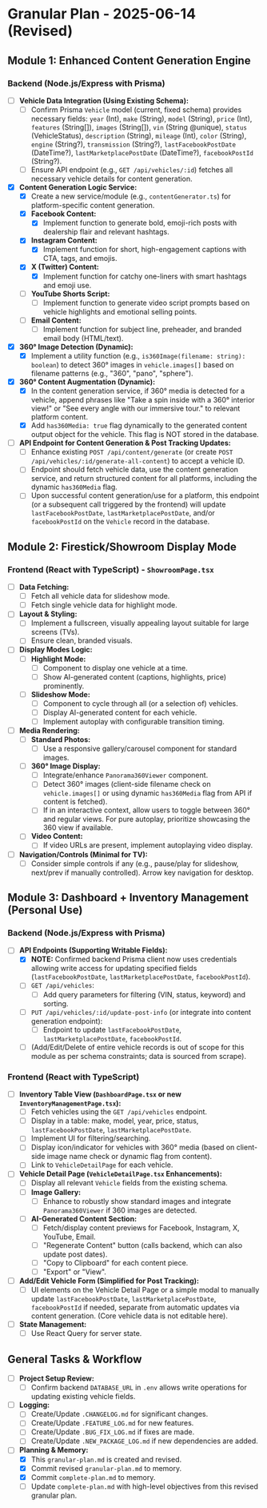 # Granular Plan - 2025-06-14 (Revised)

## Module 1: Enhanced Content Generation Engine

### Backend (Node.js/Express with Prisma)
- [ ] **Vehicle Data Integration (Using Existing Schema):**
    - [ ] Confirm Prisma `Vehicle` model (current, fixed schema) provides necessary fields: `year` (Int), `make` (String), `model` (String), `price` (Int), `features` (String[]), `images` (String[]), `vin` (String @unique), `status` (VehicleStatus), `description` (String), `mileage` (Int), `color` (String), `engine` (String?), `transmission` (String?), `lastFacebookPostDate` (DateTime?), `lastMarketplacePostDate` (DateTime?), `facebookPostId` (String?).
    - [ ] Ensure API endpoint (e.g., `GET /api/vehicles/:id`) fetches all necessary vehicle details for content generation.
- [x] **Content Generation Logic Service:**
    - [x] Create a new service/module (e.g., `contentGenerator.ts`) for platform-specific content generation.
    - [x] **Facebook Content:**
        - [x] Implement function to generate bold, emoji-rich posts with dealership flair and relevant hashtags.
    - [x] **Instagram Content:**
        - [x] Implement function for short, high-engagement captions with CTA, tags, and emojis.
    - [x] **X (Twitter) Content:**
        - [x] Implement function for catchy one-liners with smart hashtags and emoji use.
    - [ ] **YouTube Shorts Script:**
        - [ ] Implement function to generate video script prompts based on vehicle highlights and emotional selling points.
    - [ ] **Email Content:**
        - [ ] Implement function for subject line, preheader, and branded email body (HTML/text).
- [x] **360° Image Detection (Dynamic):**
    - [x] Implement a utility function (e.g., `is360Image(filename: string): boolean`) to detect 360° images in `vehicle.images[]` based on filename patterns (e.g., "360", "pano", "sphere").
- [x] **360° Content Augmentation (Dynamic):**
    - [x] In the content generation service, if 360° media is detected for a vehicle, append phrases like "Take a spin inside with a 360° interior view!" or "See every angle with our immersive tour." to relevant platform content.
    - [x] Add `has360Media: true` flag dynamically to the generated content output object for the vehicle. This flag is NOT stored in the database.
- [ ] **API Endpoint for Content Generation & Post Tracking Updates:**
    - [ ] Enhance existing `POST /api/content/generate` (or create `POST /api/vehicles/:id/generate-all-content`) to accept a vehicle ID.
    - [ ] Endpoint should fetch vehicle data, use the content generation service, and return structured content for all platforms, including the dynamic `has360Media` flag.
    - [ ] Upon successful content generation/use for a platform, this endpoint (or a subsequent call triggered by the frontend) will update `lastFacebookPostDate`, `lastMarketplacePostDate`, and/or `facebookPostId` on the `Vehicle` record in the database.

## Module 2: Firestick/Showroom Display Mode

### Frontend (React with TypeScript) - `ShowroomPage.tsx`
- [ ] **Data Fetching:**
    - [ ] Fetch all vehicle data for slideshow mode.
    - [ ] Fetch single vehicle data for highlight mode.
- [ ] **Layout & Styling:**
    - [ ] Implement a fullscreen, visually appealing layout suitable for large screens (TVs).
    - [ ] Ensure clean, branded visuals.
- [ ] **Display Modes Logic:**
    - [ ] **Highlight Mode:**
        - [ ] Component to display one vehicle at a time.
        - [ ] Show AI-generated content (captions, highlights, price) prominently.
    - [ ] **Slideshow Mode:**
        - [ ] Component to cycle through all (or a selection of) vehicles.
        - [ ] Display AI-generated content for each vehicle.
        - [ ] Implement autoplay with configurable transition timing.
- [ ] **Media Rendering:**
    - [ ] **Standard Photos:**
        - [ ] Use a responsive gallery/carousel component for standard images.
    - [ ] **360° Image Display:**
        - [ ] Integrate/enhance `Panorama360Viewer` component.
        - [ ] Detect 360° images (client-side filename check on `vehicle.images[]` or using dynamic `has360Media` flag from API if content is fetched).
        - [ ] If in an interactive context, allow users to toggle between 360° and regular views. For pure autoplay, prioritize showcasing the 360 view if available.
    - [ ] **Video Content:**
        - [ ] If video URLs are present, implement autoplaying video display.
- [ ] **Navigation/Controls (Minimal for TV):**
    - [ ] Consider simple controls if any (e.g., pause/play for slideshow, next/prev if manually controlled). Arrow key navigation for desktop.

## Module 3: Dashboard + Inventory Management (Personal Use)

### Backend (Node.js/Express with Prisma)
- [ ] **API Endpoints (Supporting Writable Fields):**
    - [x] **NOTE:** Confirmed backend Prisma client now uses credentials allowing write access for updating specified fields (`lastFacebookPostDate`, `lastMarketplacePostDate`, `facebookPostId`).
    - [ ] `GET /api/vehicles`:
        - [ ] Add query parameters for filtering (VIN, status, keyword) and sorting.
    - [ ] `PUT /api/vehicles/:id/update-post-info` (or integrate into content generation endpoint):
        - [ ] Endpoint to update `lastFacebookPostDate`, `lastMarketplacePostDate`, `facebookPostId`.
    - [ ] (Add/Edit/Delete of entire vehicle records is out of scope for this module as per schema constraints; data is sourced from scrape).

### Frontend (React with TypeScript)
- [ ] **Inventory Table View (`DashboardPage.tsx` or new `InventoryManagementPage.tsx`):**
    - [ ] Fetch vehicles using the `GET /api/vehicles` endpoint.
    - [ ] Display in a table: make, model, year, price, status, `lastFacebookPostDate`, `lastMarketplacePostDate`.
    - [ ] Implement UI for filtering/searching.
    - [ ] Display icon/indicator for vehicles with 360° media (based on client-side image name check or dynamic flag from content).
    - [ ] Link to `VehicleDetailPage` for each vehicle.
- [ ] **Vehicle Detail Page (`VehicleDetailPage.tsx` Enhancements):**
    - [ ] Display all relevant `Vehicle` fields from the existing schema.
    - [ ] **Image Gallery:**
        - [ ] Enhance to robustly show standard images and integrate `Panorama360Viewer` if 360 images are detected.
    - [ ] **AI-Generated Content Section:**
        - [ ] Fetch/display content previews for Facebook, Instagram, X, YouTube, Email.
        - [ ] "Regenerate Content" button (calls backend, which can also update post dates).
        - [ ] "Copy to Clipboard" for each content piece.
        - [ ] "Export" or "View".
- [ ] **Add/Edit Vehicle Form (Simplified for Post Tracking):**
    - [ ] UI elements on the Vehicle Detail Page or a simple modal to manually update `lastFacebookPostDate`, `lastMarketplacePostDate`, `facebookPostId` if needed, separate from automatic updates via content generation. (Core vehicle data is not editable here).
- [ ] **State Management:**
    - [ ] Use React Query for server state.

## General Tasks & Workflow
- [ ] **Project Setup Review:**
    - [ ] Confirm backend `DATABASE_URL` in `.env` allows write operations for updating existing vehicle fields.
- [ ] **Logging:**
    - [ ] Create/Update `.CHANGELOG.md` for significant changes.
    - [ ] Create/Update `.FEATURE_LOG.md` for new features.
    - [ ] Create/Update `.BUG_FIX_LOG.md` if fixes are made.
    - [ ] Create/Update `.NEW_PACKAGE_LOG.md` if new dependencies are added.
- [ ] **Planning & Memory:**
    - [x] This `granular-plan.md` is created and revised.
    - [x] Commit revised `granular-plan.md` to memory.
    - [x] Commit `complete-plan.md` to memory.
    - [ ] Update `complete-plan.md` with high-level objectives from this revised granular plan.
